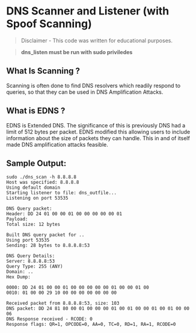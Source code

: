# DNS Scanner and Listener (with Spoof Scanning)

>Disclaimer - This code was written for educational purposes. 

>**dns_listen must be run with sudo priviledes**


## What Is Scanning ?

Scanning is often done to find DNS resolvers which readily respond to queries, so that they can be used in 
DNS Amplification Attacks.

## What is EDNS ?

EDNS is Extended DNS. The significance of this is previously DNS had a limit of 512 bytes per packet. EDNS modified this allowing users to include information about the size of packets they can handle. This in and of itself made DNS amplification attacks feasible.

## Sample Output: 

```
sudo ./dns_scan -h 8.8.8.8 
Host was specified: 8.8.8.8
Using default domain
Starting listener to file: dns_outfile...
Listening on port 53535

DNS Query packet:
Header: DD 24 01 00 00 01 00 00 00 00 00 01 
Payload: 
Total size: 12 bytes

Built DNS query packet for ..
Using port 53535
Sending: 28 bytes to 8.8.8.8:53

DNS Query Details:
Server: 8.8.8.8:53
Query Type: 255 (ANY)
Domain: ..
Hex Dump:

0000: DD 24 01 00 00 01 00 00 00 00 00 01 00 00 01 00 
0010: 01 00 00 29 10 00 00 00 00 00 00 00 

Received packet from 8.8.8.8:53, size: 103
DNS packet: DD 24 81 80 00 01 00 00 00 01 00 01 00 00 01 00 01 00 00 06 
DNS Response received - RCODE: 0
Response flags: QR=1, OPCODE=0, AA=0, TC=0, RD=1, RA=1, RCODE=0

```
